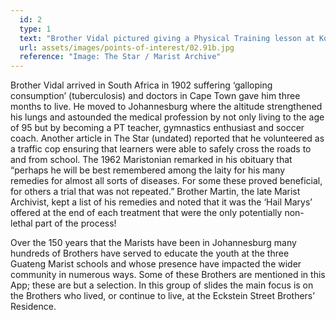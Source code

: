 ```yaml
---
  id: 2
  type: 1
  text: "Brother Vidal pictured giving a Physical Training lesson at Koch Street on the front page of The Star in 1956 with the headline ’80 and still going strong’."
  url: assets/images/points-of-interest/02.91b.jpg
  reference: "Image: The Star / Marist Archive"
---
```

Brother Vidal arrived in South Africa in 1902 suffering ‘galloping consumption’ (tuberculosis) and doctors in Cape Town gave him three months to live. He moved to Johannesburg where the altitude strengthened his lungs and astounded the medical profession by not only living to the age of 95 but by becoming a PT teacher, gymnastics enthusiast and soccer coach.  Another article in The Star (undated) reported that he volunteered as a traffic cop ensuring that learners were able to safely cross the roads to and from school.  The 1962 Maristonian remarked in his obituary that “perhaps he will be best remembered among the laity for his many remedies for almost all sorts of diseases. For some these proved beneficial, for others a trial that was not repeated.” Brother Martin, the late Marist Archivist, kept a list of his remedies and noted that it was the ‘Hail Marys’ offered at the end of each treatment that were the only potentially non-lethal part of the process!

Over the 150 years that the Marists have been in Johannesburg many hundreds of Brothers have served to educate the youth at the three Guateng Marist schools and whose presence have impacted the wider community in numerous ways. Some of these Brothers are mentioned in this App; these are but a selection. In this group of slides the main focus is on the Brothers who lived, or continue to live, at the Eckstein Street Brothers’ Residence. 
